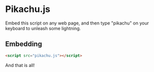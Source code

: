 # Pikachu.js
Embed this script on any web page, and then type "pikachu" on your
keyboard to unleash some lightning.

## Embedding

```html
<script src="pikachu.js"></script>
```


And that is all!
